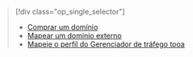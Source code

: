 > [!div class="op_single_selector"]
> * [Comprar um domínio](../articles/app-service-web/custom-dns-web-site-buydomains-web-app.md)
> * [Mapear um domínio externo](../articles/app-service-web/app-service-web-tutorial-custom-domain.md)
> * [Mapeie o perfil do Gerenciador de tráfego tooa](../articles/app-service-web/web-sites-traffic-manager-custom-domain-name.md)
> 
> 

